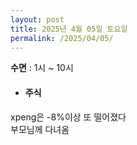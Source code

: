 ```yaml
---
layout: post
title: 2025년 4월 05일 토요일
permalink: /2025/04/05/
---
```

**수면** : 1시 ~ 10시<br/>
* #### 주식<br/>
xpeng은 -8%이상 또 떨어졌다<br/>
부모님께 다녀옴